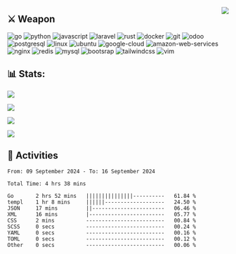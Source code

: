 [<img src="https://komarev.com/ghpvc/?username=gfnd17&color=green&style=flat-square&label=Profile+Views" align="right">](github.com/gfnd17)

## ⚔️ **Weapon**

![go](https://img.shields.io/badge/---?logo=go&label=Go&style=social)
![python](https://img.shields.io/badge/---?logo=python&label=Python&style=social)
![javascript](https://img.shields.io/badge/---?logo=javascript&label=Javascript&style=social&logoColor=green)
![laravel](https://img.shields.io/badge/---?logo=laravel&label=Laravel&style=social)
![rust](https://img.shields.io/badge/---?logo=rust&label=Rust&style=social)
![docker](https://img.shields.io/badge/---?logo=docker&label=Docker&style=social)
![git](https://img.shields.io/badge/---?logo=git&label=Git&style=social)
![odoo](https://img.shields.io/badge/---?logo=odoo&label=Odoo&style=social)
![postgresql](https://img.shields.io/badge/---?logo=postgresql&label=PostgreSQL&style=social)
![linux](https://img.shields.io/badge/---?logo=linux&label=Linux&style=social)
![ubuntu](https://img.shields.io/badge/---?logo=ubuntu&label=Ubuntu&style=social)
![google-cloud](https://img.shields.io/badge/---?logo=google-cloud&label=Google+Cloud&style=social)
![amazon-web-services](https://img.shields.io/badge/---?logo=amazon-web-services&label=AWS&style=social)
![nginx](https://img.shields.io/badge/---?logo=nginx&label=NGINX&style=social)
![redis](https://img.shields.io/badge/---?logo=redis&label=Redis&style=social)
![mysql](https://img.shields.io/badge/---?logo=mysql&label=MySQL&style=social)
![bootsrap](https://img.shields.io/badge/---?logo=bootstrap&label=Bootstrap&style=social)
![tailwindcss](https://img.shields.io/badge/---?logo=tailwindcss&label=TailwindCSS&style=social)
![vim](https://img.shields.io/badge/---?logo=vim&label=Vim&style=social)

## 📊 Stats:

![](https://github-readme-stats.vercel.app/api?username=gfnd17&theme=tokyonight&hide_border=true&include_all_commits=false&count_private=false)

![](https://github-readme-streak-stats.herokuapp.com/?user=gfnd17&theme=tokyonight&hide_border=true)

![](https://github-readme-stats.vercel.app/api/top-langs/?username=gfnd17&theme=tokyonight&hide_border=true&include_all_commits=false&count_private=false&layout=compact)

![](https://github-readme-stats.vercel.app/api/wakatime?username=@gfnd17)

## 📝 **Activities**

<!--START_SECTION:waka-->

```all_time
From: 09 September 2024 - To: 16 September 2024

Total Time: 4 hrs 38 mins

Go       2 hrs 52 mins   |||||||||||||||----------   61.84 %
templ    1 hr 8 mins     ||||||-------------------   24.50 %
JSON     17 mins         ||-----------------------   06.46 %
XML      16 mins         |------------------------   05.77 %
CSS      2 mins          -------------------------   00.84 %
SCSS     0 secs          -------------------------   00.24 %
YAML     0 secs          -------------------------   00.16 %
TOML     0 secs          -------------------------   00.12 %
Other    0 secs          -------------------------   00.06 %
```

<!--END_SECTION:waka-->
